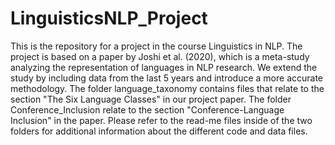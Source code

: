 # LinguisticsNLP_Project
This is the repository for a project in the course Linguistics in NLP. The project is based on a paper by Joshi et al. (2020), which is a meta-study analyzing the representation of languages in NLP research. We extend the study by including data from the last 5 years and introduce a more accurate methodology. The folder language_taxonomy contains files that relate to the section "The Six Language Classes" in our project paper. The folder Conference_Inclusion relate to the section "Conference-Language Inclusion" in the paper. Please refer to the read-me files inside of the two folders for additional information about the different code and data files.
